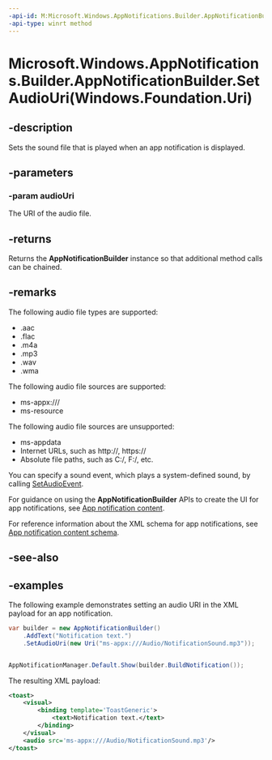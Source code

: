 ```yaml
---
-api-id: M:Microsoft.Windows.AppNotifications.Builder.AppNotificationBuilder.SetAudioUri(Windows.Foundation.Uri)
-api-type: winrt method
---
```


# Microsoft.Windows.AppNotifications.Builder.AppNotificationBuilder.SetAudioUri(Windows.Foundation.Uri)

<!--
public Microsoft.Windows.AppNotifications.Builder.AppNotificationBuilder SetAudioUri (System.Uri audioUri);
-->


## -description

Sets the sound file that is played when an app notification is displayed.

## -parameters

### -param audioUri

The URI of the audio file.

## -returns

Returns the **AppNotificationBuilder** instance so that additional method calls can be chained.

## -remarks

The following audio file types are supported:

- .aac
- .flac
- .m4a
- .mp3
- .wav
- .wma

The following audio file sources are supported:

- ms-appx:///
- ms-resource

The following audio file sources are unsupported:

- ms-appdata
- Internet URLs, such as http://, https://
- Absolute file paths, such as C:/, F:/, etc.

You can specify a sound event, which plays a system-defined sound, by calling [SetAudioEvent](xref:Microsoft.Windows.AppNotifications.Builder.AppNotificationBuilder.SetAudioEvent(Microsoft.Windows.AppNotifications.Builder.AppNotificationSoundEvent,Microsoft.Windows.AppNotifications.Builder.AppNotificationAudioLooping)).

For guidance on using the **AppNotificationBuilder** APIs to create the UI for app notifications, see [App notification content](/windows/apps/design/shell/tiles-and-notifications/adaptive-interactive-toasts).

For reference information about the XML schema for app notifications, see [App notification content schema](/windows/apps/design/shell/tiles-and-notifications/toast-schema).

## -see-also

## -examples

The following example demonstrates setting an audio URI in the XML payload for an app notification.

```csharp
var builder = new AppNotificationBuilder()
    .AddText("Notification text.")
    .SetAudioUri(new Uri("ms-appx:///Audio/NotificationSound.mp3"));


AppNotificationManager.Default.Show(builder.BuildNotification());
```

The resulting XML payload:

```xml
<toast>
    <visual>
        <binding template='ToastGeneric'>
            <text>Notification text.</text>
        </binding>
    </visual>
    <audio src='ms-appx:///Audio/NotificationSound.mp3'/>
</toast>
```


